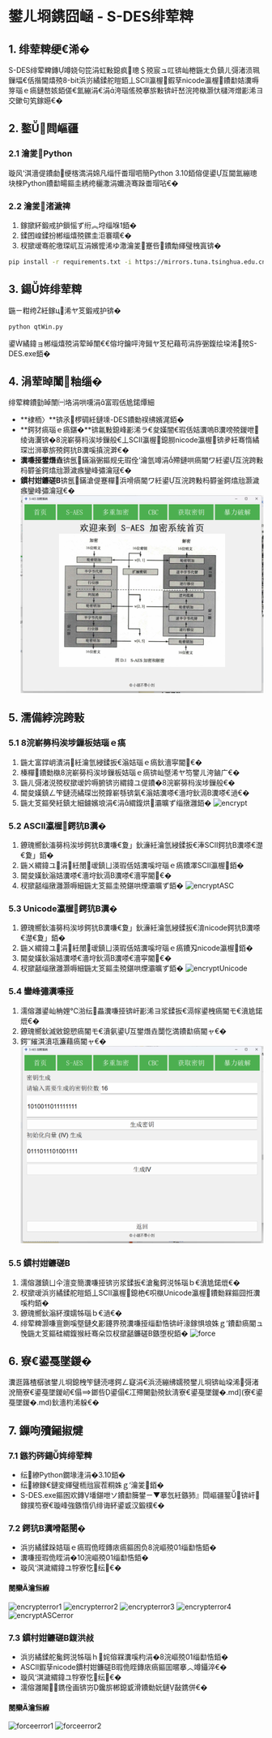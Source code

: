 
# 鐢ㄦ埛鎸囧崡 - S-DES绯荤粺

## 1. 绯荤粺绠€浠�

S-DES绯荤粺鏄竴娆句笓涓虹敤鎴疯璁＄殑宸ュ叿锛屾棬鍦ㄤ负鎮ㄦ彁渚涢珮鏁堛€佸揩閫熺殑8-bit浜岃繘鍒舵暟銆丄SCII瀛楃鍜孶nicode瀛楃鐨勫姞瀵嗕笌瑙ｅ瘑鏈嶅姟銆傞€氳繃涓€涓洿瑙傜殑搴旂敤锛屽嵆浣挎槸灏忕櫧涔熷彲浠ヨ交鏉句笂鎵嬨€�

## 2. 鐜閰嶇疆

### 2.1 瀹夎Python

璇风‘淇濇偍鐨勮绠楁満涓婂凡缁忓畨瑁呬簡Python 3.10銆傛偍鍙互閫氳繃璁块棶Python鐨勫畼鏂圭綉绔欐潵涓嬭浇骞跺畨瑁呫€�

### 2.2 瀹夎渚濊禆

1. 鎵撳紑鍛戒护鎻愮ず绗︽垨缁堢銆�
2. 鍒囨崲鍒扮郴缁熺殑鏍圭洰褰曘€�
3. 杈撳叆骞舵墽琛屼互涓嬪懡浠ゆ潵瀹夎蹇呰鐨勪緷璧栧寘锛�

```sh
pip install -r requirements.txt -i https://mirrors.tuna.tsinghua.edu.cn/pypi/web/simple
```

## 3. 鍚姩绯荤粺

鍦ㄧ粓绔紝鎵ц浠ヤ笅鍛戒护锛�

```sh
python qtWin.py
```

鍙繘鍏ョ郴缁熺殑涓荤晫闈€€傛垨鑰呯洿鎺ヤ笅杞藉苟涓斿弻鍑绘垜浠殑S-DES.exe銆�

## 4. 涓荤晫闈粙缁�

绯荤粺鐨勭晫闈㈠垎涓哄嚑涓富瑕佸尯鍩燂細

- **棣栭〉**锛氶椤碉紝鏈塖-DES鐨勬祦绋嬪浘銆�
- **鍔犲瘑瑙ｅ瘑鍖�**锛氱敤鎴峰彲浠ラ€夋嫨闇€瑕佸姞瀵嗚В瀵嗙殑鍐呭绫诲瀷锛�8浣嶄簩杩涘埗鏁般€丄SCII瀛楃鎴朥nicode瀛楃锛夛紝骞惰繘琛岀浉搴旂殑鍔犺В瀵嗘搷浣溿€�
- **瀵嗛挜鐢熸垚**锛氬鏋滃弻鏂规兂瑕佺‘瀹氫竴涓殢鏈哄瘑閽ワ紝鍙互浣跨敤杩欎釜鍔熻兘灏濊瘯鑾峰彇瀹冦€�
- **鏆村姏鐮磋В**锛氬鏋滄偍蹇樿浜嗗瘑閽ワ紝鍙互浣跨敤杩欎釜鍔熻兘灏濊瘯鑾峰彇瀹冦€�
  ![home](result_img/home.png)

## 5. 濡備綍浣跨敤

### 5.1 8浣嶄簩杩涘埗鏁板姞瑙ｅ瘑

1. 鍦ㄤ富鐣岄潰涓紝瀹氫綅鍒扳€滃姞瑙ｅ瘑鈥濇寜閽€�
2. 榛樿鐨勬槸8浣嶄簩杩涘埗鏁板姞瑙ｅ瘑锛屾墍浠ヤ笉鐢ㄦ洿鏀广€�
3. 鍦ㄦ彁渚涚殑杈撳叆妗嗕腑锛岃緭鍏ユ偍鐨�8浣嶄簩杩涘埗鏁般€�
4. 閫夋嫨鎮ㄥ笇鏈涜繘琛岀殑鎿嶄綔锛氣€滃姞瀵嗏€濇垨鈥滆В瀵嗏€濄€�
5. 鍦ㄤ笅鏂癸紝鎮ㄤ細鐪嬪埌涓€涓緭鍑烘灞曠ず缁撴灉銆�
![encrypt](result_img/encrypt.png)

### 5.2 ASCII瀛楃鍔犺В瀵�

1. 鐐瑰嚮鈥滀簩杩涘埗鍔犺В瀵嗛€夐」鈥濓紝瀹氫綅鍒扳€淎SCII鍔犺В瀵嗏€濋€夐」銆�
2. 鍦ㄨ緭鍏ユ涓紝閿叆鎮ㄩ渶瑕佸姞瀵嗘垨瑙ｅ瘑鐨凙SCII瀛楃銆�
3. 閫夋嫨鈥滃姞瀵嗏€濇垨鈥滆В瀵嗏€濇寜閽€�
4. 杈撳嚭缁撴灉灏嗕細鍦ㄤ笅鏂圭殑鍖哄煙灞曠ず銆�
   ![encryptASC](result_img/encryptASC.png)


### 5.3 Unicode瀛楃鍔犺В瀵�

1. 鐐瑰嚮鈥滀簩杩涘埗鍔犺В瀵嗛€夐」鈥濓紝瀹氫綅鍒扳€淯nicode鍔犺В瀵嗏€濋€夐」銆�
2. 鍦ㄨ緭鍏ユ涓紝閿叆鎮ㄩ渶瑕佸姞瀵嗘垨瑙ｅ瘑鐨刄nicode瀛楃銆�
3. 閫夋嫨鈥滃姞瀵嗏€濇垨鈥滆В瀵嗏€濇寜閽€�
4. 杈撳嚭缁撴灉灏嗕細鍦ㄤ笅鏂圭殑鍖哄煙灞曠ず銆�
   ![encryptUnicode](result_img/encryptUnicode.png)


### 5.4 鑾峰彇瀵嗛挜

1. 濡傛灉鍙屾柟娌℃湁纭畾瀵嗛挜锛屽彲浠ヨ浆鍒扳€滆幏鍙栧瘑閽モ€濆尯鍩熴€�
2. 鐐瑰嚮鈥滅敓鎴愬瘑閽モ€濆氨鍙互鐢熸垚闅忔満鐨勫瘑閽ャ€�
3. 鍔″繀淇濆瓨濂藉瘑閽ャ€�
 ![keygen_page](result_img/keygen_page.png)


### 5.5 鏆村姏鐮磋В

1. 濡傛灉鎮ㄩ仐澶变簡瀵嗛挜锛岃浆鍒扳€滄毚鍔涚牬瑙ｂ€濆尯鍩熴€�
2. 杈撳叆浜岃繘鍒舵暟銆丄SCII瀛楃鎴栬€呮槸Unicode瀛楃鐨勬槑鏂囧拰瀵嗘枃銆�
3. 鐐瑰嚮鈥滃紑濮嬬牬瑙ｂ€濄€�
4. 绯荤粺灏嗛亶鍘嗘墍鏈夊彲鑳界殑瀵嗛挜缁勫悎锛屽湪鎵惧埌姝ｇ‘鐨勫瘑閽ュ悗鍦ㄤ笅鏂硅緭鍑猴紝骞朵笖杈撳嚭鐮磋В鏃堕棿銆�
    ![force](result_img/force.png)


## 6. 寮€鍙戞墜鍐�

瀵逛簬楂樼骇鐢ㄦ埛鎴栧笇鏈涜嚜鍔ㄥ寲涓€浜涜繃绋嬬殑鐢ㄦ埛锛屾垜浠彁渚涗簡寮€鍙戞墜鍐屻€傝鎯呰鍙傝€冮殢闄勭殑鈥淸寮€鍙戞墜鍐�.md](寮€鍙戞墜鍐�.md)鈥濇枃浠躲€�

## 7. 鏁呴殰鎺掓煡

### 7.1 鏃犳硶鍚姩绯荤粺

- 纭繚Python鐗堟湰涓�3.10銆�
- 纭繚鎵€鏈変緷璧栭兘宸茬粡姝ｇ‘瀹夎銆�
- S-DES.exe鏂囦欢鏄墦鍖呭ソ鐨勫簲鐢ㄧ▼搴忥紝鏃犻』閰嶇疆鐜锛屽鎵撲笉寮€璇峰強鏃惰仈绯诲紑鍙戜汉鍛樸€�

### 7.2 鍔犺В瀵嗗嚭閿�

- 浜岃繘鍒跺姞瑙ｅ瘑瑕佹眰鏄庡瘑鏂囦负8浣嶇殑01缁勫悎銆�
- 瀵嗛挜瑕佹眰涓�10浣嶇殑01缁勫悎銆�
- 璇风‘淇濊緭鍏ユ牸寮忔纭€�
#### 閿欒瀹炰緥
 ![encrypterror1](result_img/encrypterror1.png)
 ![encrypterror2](result_img/encrypterror2.png)
 ![encrypterror3](result_img/encrypterror3.png)
 ![encrypterror4](result_img/encrypterror4.png)
 ![encryptASCerror](result_img/encryptASCerror.png)

### 7.3 鏆村姏鐮磋В鍑洪敊
- 浜岃繘鍒舵毚鍔涚牬瑙ｈ姹傛槑瀵嗘枃涓�8浣嶇殑01缁勫悎銆�
- ASCII鍜孶nicode鏆村姏鐮磋В瑕佹眰鏄庡瘑鏂囬暱搴︿竴鑷淬€�
- 璇风‘淇濊緭鍏ユ牸寮忔纭€�
- 濡傛灉闂鎸佺画锛岃鑱旂郴鎴戜滑鐨勬妧鏈敮鎸併€�
#### 閿欒瀹炰緥
 ![forceerror1](result_img/forceerror1.png)
 ![forceerror2](result_img/forceerror2.png)
